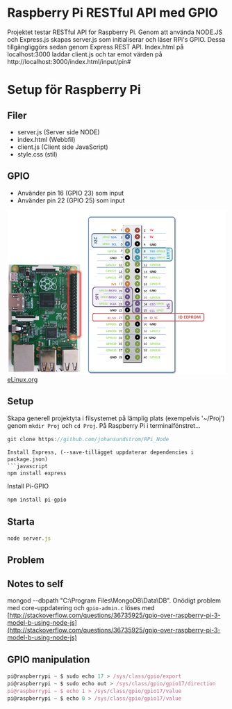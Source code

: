 
# Raspberry Pi RESTful API med GPIO
Projektet testar RESTful API for Raspberry Pi. Genom att använda NODE.JS och Express.js skapas server.js som initialiserar och läser RPi's GPIO. Dessa tillgängliggörs sedan genom Express REST API. Index.html på localhost:3000 laddar client.js och tar emot värden på http://localhost:3000/index.html/input/pin#

# Setup för Raspberry Pi

## Filer
* server.js (Server side NODE)
* index.html (Webbfil)
* client.js (Client side JavaScript)
* style.css (stil)

## GPIO
* Använder pin 16 (GPIO 23) som input
* Använder pin 22 (GPIO 25) som input

![GPIO](images/GPIO2.png)
[eLinux.org](http://elinux.org/RPi_Low-level_peripherals)

## Setup
Skapa generell projektyta i filsystemet på lämplig plats (exempelvis '~/Proj') genom ```mkdir Proj``` och ```cd Proj```. På Raspberry Pi i terminalfönstret...
```javascript
git clone https://github.com/johansundstrom/RPi_Node
```
```
Install Express, (--save-tillägget uppdaterar dependencies i package.json)
```javascript
npm install express
```
Install Pi-GPIO
```javascript
npm install pi-gpio
```

## Starta
```javascript
node server.js
```
## Problem

## Notes to self
mongod --dbpath "C:\Program Files\MongoDB\Data\DB". Onödigt problem med core-uppdatering och ```gpio-admin.c``` löses med [http://stackoverflow.com/questions/36735925/gpio-over-raspberry-pi-3-model-b-using-node-js](http://stackoverflow.com/questions/36735925/gpio-over-raspberry-pi-3-model-b-using-node-js)

## GPIO manipulation
```javascript
pi@raspberrypi ~ $ sudo echo 17 > /sys/class/gpio/export
pi@raspberrypi ~ $ sudo echo out > /sys/class/gpio/gpio17/direction
pi@raspberrypi ~ $ echo 1 > /sys/class/gpio/gpio17/value
pi@raspberrypi ~ $ echo 0 > /sys/class/gpio/gpio17/value
```
